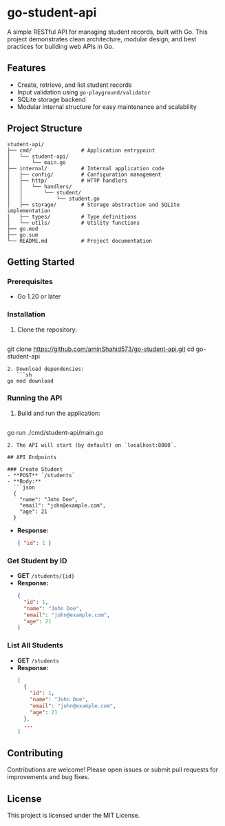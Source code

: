 # go-student-api

A simple RESTful API for managing student records, built with Go. This project demonstrates clean architecture, modular design, and best practices for building web APIs in Go.

## Features
- Create, retrieve, and list student records
- Input validation using `go-playground/validator`
- SQLite storage backend
- Modular internal structure for easy maintenance and scalability

## Project Structure
```
student-api/
├── cmd/                # Application entrypoint
│   └── student-api/
│       └── main.go
├── internal/           # Internal application code
│   ├── config/         # Configuration management
│   ├── http/           # HTTP handlers
│   │   └── handlers/
│   │       └── student/
│   │           └── student.go
│   ├── storage/        # Storage abstraction and SQLite implementation
│   ├── types/          # Type definitions
│   └── utils/          # Utility functions
├── go.mod
├── go.sum
└── README.md           # Project documentation
```

## Getting Started

### Prerequisites
- Go 1.20 or later

### Installation
1. Clone the repository:
   ```sh
git clone https://github.com/aminShahid573/go-student-api.git
cd go-student-api
```
2. Download dependencies:
   ```sh
go mod download
```

### Running the API
1. Build and run the application:
   ```sh
go run ./cmd/student-api/main.go
```
2. The API will start (by default) on `localhost:8080`.

## API Endpoints

### Create Student
- **POST** `/students`
- **Body:**
  ```json
  {
    "name": "John Doe",
    "email": "john@example.com",
    "age": 21
  }
  ```
- **Response:**
  ```json
  { "id": 1 }
  ```

### Get Student by ID
- **GET** `/students/{id}`
- **Response:**
  ```json
  {
    "id": 1,
    "name": "John Doe",
    "email": "john@example.com",
    "age": 21
  }
  ```

### List All Students
- **GET** `/students`
- **Response:**
  ```json
  [
    {
      "id": 1,
      "name": "John Doe",
      "email": "john@example.com",
      "age": 21
    },
    ...
  ]
  ```

## Contributing
Contributions are welcome! Please open issues or submit pull requests for improvements and bug fixes.

## License
This project is licensed under the MIT License. 